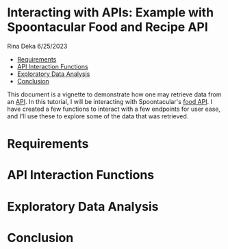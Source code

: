 Interacting with APIs: Example with Spoontacular Food and Recipe API
================
Rina Deka
6/25/2023

-   [Requirements](#requirements)
-   [API Interaction Functions](#api-interaction-functions)
-   [Exploratory Data Analysis](#exploratory-data-analysis)
-   [Conclusion](#conclusion)

This document is a vignette to demonstrate how one may retrieve data from an [API](https://www.redhat.com/en/topics/api/what-are-application-programming-interfaces). In this tutorial, I will be interacting with Spoontacular's [food API](https://spoonacular.com/food-api/docs). I have created a few functions to interact with a few endpoints for user ease, and I'll use these to explore some of the data that was retrieved. 


# Requirements 


# API Interaction Functions


# Exploratory Data Analysis

# Conclusion 


